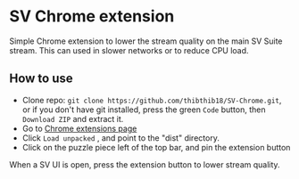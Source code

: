 # SV Chrome extension

Simple Chrome extension to lower the stream quality on the main SV Suite stream. This can used in slower networks or to reduce CPU load.

## How to use

- Clone repo: `git clone https://github.com/thibthib18/SV-Chrome.git`, or if you don't have git installed, press the green `Code` button, then `Download ZIP` and extract it.
- Go to [Chrome extensions page](chrome://extensions/)
- Click `Load unpacked` , and point to the "dist" directory.
- Click on the puzzle piece left of the top bar, and pin the extension button

When a SV UI is open, press the extension button to lower stream quality.
